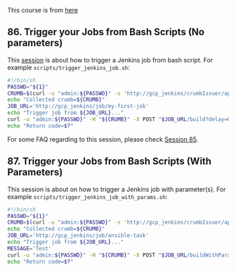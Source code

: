 This course is from [here](https://www.udemy.com/course/jenkins-from-zero-to-hero/learn/lecture/12847804#overview)


## 86. Trigger your Jobs from Bash Scripts (No parameters)
This [session](https://www.udemy.com/course/jenkins-from-zero-to-hero/learn/lecture/13085766#overview) is about how to trigger a Jenkins job from bash script. For example `scripts/trigger_jenkins_job.sh`:
```bash
#!/bin/sh
PASSWD="${1}"
CRUMB=$(curl -u "admin:${PASSWD}" -s 'http://gcp_jenkins/crumbIssuer/api/xml?xpath=concat(//crumbRequestField,":",//crumb)')
echo "Collected crumb=${CRUMB}"
JOB_URL='http://gcp_jenkins/job/my-first-job'
echo "Trigger job from ${JOB_URL}..."
curl -u "admin:${PASSWD}" -H "${CRUMB}" -X POST "$JOB_URL/build?delay=0sec"
echo "Return code=$?"
```
For some FAQ regarding to this session, please check [Session 85](https://www.udemy.com/course/jenkins-from-zero-to-hero/learn/lecture/16495944#questions/9476468).

## 87. Trigger your Jobs from Bash Scripts (With Parameters)
This session is about on how to trigger a Jenkins job with parameter(s). For example `scripts/trigger_jenkins_job_with_params.sh`:
```bash
#!/bin/sh
PASSWD="${1}"
CRUMB=$(curl -u "admin:${PASSWD}" -s 'http://gcp_jenkins/crumbIssuer/api/xml?xpath=concat(//crumbRequestField,":",//crumb)')
echo "Collected crumb=${CRUMB}"
JOB_URL='http://gcp_jenkins/job/ansible-task'
echo "Trigger job from ${JOB_URL}..."
MESSAGE='Test'
curl -u "admin:${PASSWD}" -H "${CRUMB}" -X POST "$JOB_URL/buildWithParameters?ANSIBLE_MSG=${MESSAGE}"
echo "Return code=$?"
```
